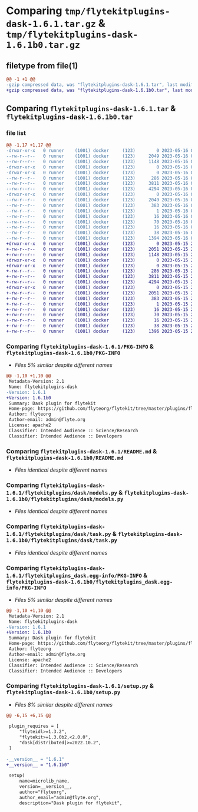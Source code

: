 # Comparing `tmp/flytekitplugins-dask-1.6.1.tar.gz` & `tmp/flytekitplugins-dask-1.6.1b0.tar.gz`

## filetype from file(1)

```diff
@@ -1 +1 @@
-gzip compressed data, was "flytekitplugins-dask-1.6.1.tar", last modified: Tue May 16 00:12:29 2023, max compression
+gzip compressed data, was "flytekitplugins-dask-1.6.1b0.tar", last modified: Mon May 15 22:07:02 2023, max compression
```

## Comparing `flytekitplugins-dask-1.6.1.tar` & `flytekitplugins-dask-1.6.1b0.tar`

### file list

```diff
@@ -1,17 +1,17 @@
-drwxr-xr-x   0 runner    (1001) docker     (123)        0 2023-05-16 00:12:29.290375 flytekitplugins-dask-1.6.1/
--rw-r--r--   0 runner    (1001) docker     (123)     2049 2023-05-16 00:12:29.290375 flytekitplugins-dask-1.6.1/PKG-INFO
--rw-r--r--   0 runner    (1001) docker     (123)     1148 2023-05-16 00:12:01.000000 flytekitplugins-dask-1.6.1/README.md
-drwxr-xr-x   0 runner    (1001) docker     (123)        0 2023-05-16 00:12:29.290375 flytekitplugins-dask-1.6.1/flytekitplugins/
-drwxr-xr-x   0 runner    (1001) docker     (123)        0 2023-05-16 00:12:29.290375 flytekitplugins-dask-1.6.1/flytekitplugins/dask/
--rw-r--r--   0 runner    (1001) docker     (123)      286 2023-05-16 00:12:01.000000 flytekitplugins-dask-1.6.1/flytekitplugins/dask/__init__.py
--rw-r--r--   0 runner    (1001) docker     (123)     3811 2023-05-16 00:12:01.000000 flytekitplugins-dask-1.6.1/flytekitplugins/dask/models.py
--rw-r--r--   0 runner    (1001) docker     (123)     4294 2023-05-16 00:12:01.000000 flytekitplugins-dask-1.6.1/flytekitplugins/dask/task.py
-drwxr-xr-x   0 runner    (1001) docker     (123)        0 2023-05-16 00:12:29.290375 flytekitplugins-dask-1.6.1/flytekitplugins_dask.egg-info/
--rw-r--r--   0 runner    (1001) docker     (123)     2049 2023-05-16 00:12:29.000000 flytekitplugins-dask-1.6.1/flytekitplugins_dask.egg-info/PKG-INFO
--rw-r--r--   0 runner    (1001) docker     (123)      383 2023-05-16 00:12:29.000000 flytekitplugins-dask-1.6.1/flytekitplugins_dask.egg-info/SOURCES.txt
--rw-r--r--   0 runner    (1001) docker     (123)        1 2023-05-16 00:12:29.000000 flytekitplugins-dask-1.6.1/flytekitplugins_dask.egg-info/dependency_links.txt
--rw-r--r--   0 runner    (1001) docker     (123)       16 2023-05-16 00:12:29.000000 flytekitplugins-dask-1.6.1/flytekitplugins_dask.egg-info/namespace_packages.txt
--rw-r--r--   0 runner    (1001) docker     (123)       70 2023-05-16 00:12:29.000000 flytekitplugins-dask-1.6.1/flytekitplugins_dask.egg-info/requires.txt
--rw-r--r--   0 runner    (1001) docker     (123)       16 2023-05-16 00:12:29.000000 flytekitplugins-dask-1.6.1/flytekitplugins_dask.egg-info/top_level.txt
--rw-r--r--   0 runner    (1001) docker     (123)       38 2023-05-16 00:12:29.290375 flytekitplugins-dask-1.6.1/setup.cfg
--rw-r--r--   0 runner    (1001) docker     (123)     1394 2023-05-16 00:12:27.000000 flytekitplugins-dask-1.6.1/setup.py
+drwxr-xr-x   0 runner    (1001) docker     (123)        0 2023-05-15 22:07:02.355833 flytekitplugins-dask-1.6.1b0/
+-rw-r--r--   0 runner    (1001) docker     (123)     2051 2023-05-15 22:07:02.355833 flytekitplugins-dask-1.6.1b0/PKG-INFO
+-rw-r--r--   0 runner    (1001) docker     (123)     1148 2023-05-15 22:06:44.000000 flytekitplugins-dask-1.6.1b0/README.md
+drwxr-xr-x   0 runner    (1001) docker     (123)        0 2023-05-15 22:07:02.355833 flytekitplugins-dask-1.6.1b0/flytekitplugins/
+drwxr-xr-x   0 runner    (1001) docker     (123)        0 2023-05-15 22:07:02.355833 flytekitplugins-dask-1.6.1b0/flytekitplugins/dask/
+-rw-r--r--   0 runner    (1001) docker     (123)      286 2023-05-15 22:06:44.000000 flytekitplugins-dask-1.6.1b0/flytekitplugins/dask/__init__.py
+-rw-r--r--   0 runner    (1001) docker     (123)     3811 2023-05-15 22:06:44.000000 flytekitplugins-dask-1.6.1b0/flytekitplugins/dask/models.py
+-rw-r--r--   0 runner    (1001) docker     (123)     4294 2023-05-15 22:06:44.000000 flytekitplugins-dask-1.6.1b0/flytekitplugins/dask/task.py
+drwxr-xr-x   0 runner    (1001) docker     (123)        0 2023-05-15 22:07:02.355833 flytekitplugins-dask-1.6.1b0/flytekitplugins_dask.egg-info/
+-rw-r--r--   0 runner    (1001) docker     (123)     2051 2023-05-15 22:07:02.000000 flytekitplugins-dask-1.6.1b0/flytekitplugins_dask.egg-info/PKG-INFO
+-rw-r--r--   0 runner    (1001) docker     (123)      383 2023-05-15 22:07:02.000000 flytekitplugins-dask-1.6.1b0/flytekitplugins_dask.egg-info/SOURCES.txt
+-rw-r--r--   0 runner    (1001) docker     (123)        1 2023-05-15 22:07:02.000000 flytekitplugins-dask-1.6.1b0/flytekitplugins_dask.egg-info/dependency_links.txt
+-rw-r--r--   0 runner    (1001) docker     (123)       16 2023-05-15 22:07:02.000000 flytekitplugins-dask-1.6.1b0/flytekitplugins_dask.egg-info/namespace_packages.txt
+-rw-r--r--   0 runner    (1001) docker     (123)       70 2023-05-15 22:07:02.000000 flytekitplugins-dask-1.6.1b0/flytekitplugins_dask.egg-info/requires.txt
+-rw-r--r--   0 runner    (1001) docker     (123)       16 2023-05-15 22:07:02.000000 flytekitplugins-dask-1.6.1b0/flytekitplugins_dask.egg-info/top_level.txt
+-rw-r--r--   0 runner    (1001) docker     (123)       38 2023-05-15 22:07:02.355833 flytekitplugins-dask-1.6.1b0/setup.cfg
+-rw-r--r--   0 runner    (1001) docker     (123)     1396 2023-05-15 22:07:00.000000 flytekitplugins-dask-1.6.1b0/setup.py
```

### Comparing `flytekitplugins-dask-1.6.1/PKG-INFO` & `flytekitplugins-dask-1.6.1b0/PKG-INFO`

 * *Files 5% similar despite different names*

```diff
@@ -1,10 +1,10 @@
 Metadata-Version: 2.1
 Name: flytekitplugins-dask
-Version: 1.6.1
+Version: 1.6.1b0
 Summary: Dask plugin for flytekit
 Home-page: https://github.com/flyteorg/flytekit/tree/master/plugins/flytekit-dask
 Author: flyteorg
 Author-email: admin@flyte.org
 License: apache2
 Classifier: Intended Audience :: Science/Research
 Classifier: Intended Audience :: Developers
```

### Comparing `flytekitplugins-dask-1.6.1/README.md` & `flytekitplugins-dask-1.6.1b0/README.md`

 * *Files identical despite different names*

### Comparing `flytekitplugins-dask-1.6.1/flytekitplugins/dask/models.py` & `flytekitplugins-dask-1.6.1b0/flytekitplugins/dask/models.py`

 * *Files identical despite different names*

### Comparing `flytekitplugins-dask-1.6.1/flytekitplugins/dask/task.py` & `flytekitplugins-dask-1.6.1b0/flytekitplugins/dask/task.py`

 * *Files identical despite different names*

### Comparing `flytekitplugins-dask-1.6.1/flytekitplugins_dask.egg-info/PKG-INFO` & `flytekitplugins-dask-1.6.1b0/flytekitplugins_dask.egg-info/PKG-INFO`

 * *Files 5% similar despite different names*

```diff
@@ -1,10 +1,10 @@
 Metadata-Version: 2.1
 Name: flytekitplugins-dask
-Version: 1.6.1
+Version: 1.6.1b0
 Summary: Dask plugin for flytekit
 Home-page: https://github.com/flyteorg/flytekit/tree/master/plugins/flytekit-dask
 Author: flyteorg
 Author-email: admin@flyte.org
 License: apache2
 Classifier: Intended Audience :: Science/Research
 Classifier: Intended Audience :: Developers
```

### Comparing `flytekitplugins-dask-1.6.1/setup.py` & `flytekitplugins-dask-1.6.1b0/setup.py`

 * *Files 8% similar despite different names*

```diff
@@ -6,15 +6,15 @@
 
 plugin_requires = [
     "flyteidl>=1.3.2",
     "flytekit>=1.3.0b2,<2.0.0",
     "dask[distributed]>=2022.10.2",
 ]
 
-__version__ = "1.6.1"
+__version__ = "1.6.1b0"
 
 setup(
     name=microlib_name,
     version=__version__,
     author="flyteorg",
     author_email="admin@flyte.org",
     description="Dask plugin for flytekit",
```

